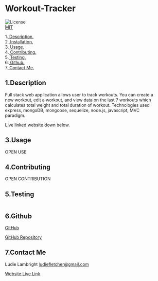 # Workout-Tracker

![License](https://img.shields.io/badge/License-MIT-orange.svg) <br> [MIT](https://opensource.org/licenses/MIT)

1.[ Description. ](#desc)
<br>
2.[ Installation. ](#inst)
<br>
3.[ Usage. ](#use)
<br>
4.[ Contributing. ](#contr)
<br>
5.[ Testing. ](#test)
<br>
6.[ Github. ](#git)
<br>
7.[ Contact Me.](#conta)
<br>

<a id="desc"></a>
## 1.Description

Full stack web application allows user to track workouts. You can create a new workout, edit a workout, and view data on the last 7 workouts which calculates total weight and total duration of workout.
Technologies used express, mongoDB, mongoose, sequelize, node.js, javascript, MVC paradigm.

<a id="inst"></a>
Live linked website down below.

<a id="use"></a>
## 3.Usage

OPEN USE

<a id="contr"></a>
## 4.Contributing

OPEN CONTRIBUTION

<a id="test"></a>
## 5.Testing
```

```
<a id="git"></a>
## 6.Github

[GitHub](https://github.com/veidul)

[GitHub Repository](https://github.com/veidul/workout-tracker)

<a id="conta"></a>
## 7.Contact Me
Ludie Lambright
ludiefletcher@gmail.com

[Website Live Link](https://workout-tracker-veidul.herokuapp.com/)

